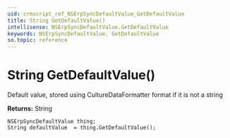 ```yaml
---
uid: crmscript_ref_NSErpSyncDefaultValue_GetDefaultValue
title: String GetDefaultValue()
intellisense: NSErpSyncDefaultValue.GetDefaultValue
keywords: NSErpSyncDefaultValue, GetDefaultValue
so.topic: reference
---
```


# String GetDefaultValue()

Default value, stored using CultureDataFormatter format if it is not a string

**Returns:** String

```crmscript
NSErpSyncDefaultValue thing;
String defaultValue  = thing.GetDefaultValue();
```

